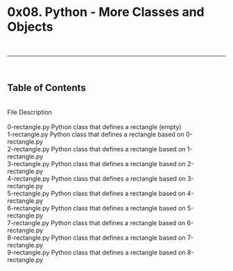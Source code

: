 <h1>0x08. Python - More Classes and Objects</h1>
<br>
<hr>
<br>
<h2>Table of Contents</h2>
<br>
File	                      Description
<br>
<br>
0-rectangle.py	 Python class that defines a rectangle (empty)
<br>
1-rectangle.py	 Python class that defines a rectangle based on 0-rectangle.py
<br>
2-rectangle.py	 Python class that defines a rectangle based on 1-rectangle.py
<br>
3-rectangle.py	 Python class that defines a rectangle based on 2-rectangle.py
<br>
4-rectangle.py	 Python class that defines a rectangle based on 3-rectangle.py
<br>
5-rectangle.py	 Python class that defines a rectangle based on 4-rectangle.py
<br>
6-rectangle.py	 Python class that defines a rectangle based on 5-rectangle.py
<br>
7-rectangle.py	 Python class that defines a rectangle based on 6-rectangle.py
<br>
8-rectangle.py   Python class that defines a rectangle based on 7-rectangle.py
<br>
9-rectangle.py	 Python class that defines a rectangle based on 8-rectangle.py